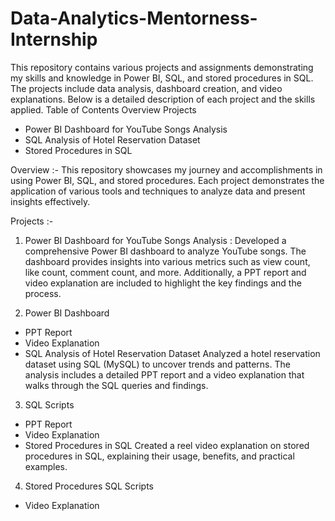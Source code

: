 # Data-Analytics-Mentorness-Internship
This repository contains various projects and assignments demonstrating my skills and knowledge in Power BI, SQL, and stored procedures in SQL. The projects include data analysis, dashboard creation, and video explanations. Below is a detailed description of each project and the skills applied.
Table of Contents
Overview
Projects
  - Power BI Dashboard for YouTube Songs Analysis
  - SQL Analysis of Hotel Reservation Dataset
  - Stored Procedures in SQL

Overview :-
  This repository showcases my journey and accomplishments in using Power BI, SQL, and stored procedures. Each project demonstrates the application of various tools and techniques to analyze data and present insights effectively.

Projects :-
1. Power BI Dashboard for YouTube Songs Analysis :
  Developed a comprehensive Power BI dashboard to analyze YouTube songs. The dashboard provides insights into various metrics such as view count, like count, comment count, and more.   Additionally, a PPT report and video explanation are included to highlight the key findings and the process.

2. Power BI Dashboard
  - PPT Report
  - Video Explanation
  - SQL Analysis of Hotel Reservation Dataset
  Analyzed a hotel reservation dataset using SQL (MySQL) to uncover trends and patterns. The analysis includes a detailed PPT report and a video explanation that walks through the SQL queries and findings.

3. SQL Scripts
  - PPT Report
  - Video Explanation
  - Stored Procedures in SQL
  Created a reel video explanation on stored procedures in SQL, explaining their usage, benefits, and practical examples.

4. Stored Procedures SQL Scripts
  - Video Explanation
